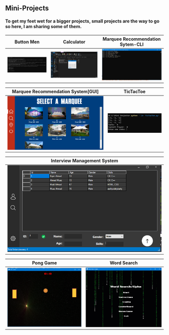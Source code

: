 ## Mini-Projects
#### To get my feet wet for a bigger projects, small projects are the way to go so here, I am sharing some of them.

| Button Men        | Calculator         | Marquee Recommendation Sytem-CLI   |
|:-------------:|:-------------:|:-------------:|
|![](/1-%20Button%20Men%20Project/ButtonMen.png)|![](/2-%20Calculator%20Project/Calculator.png)|![](/7-%20Recommendation%20System-CLI/RecommendationSystem.png)|

| Marquee Recommendation System[GUI]         | TicTacToe         |
|:-------------:|:-------------:|
|![](/6-%20Recommendation%20System/ScreenShots/1.png)|![](/4-%20TicTacToe.png)|

| Interview Management System   |
|:-------------:|
|![](/8-%20Interview%20Management%20System/ScreenShots/3.png)|

| Pong Game   | Word Search   |
|:-------------:|:-------------:|
|![](/10-%20Word%20Puzzle%20&%20Pong%20Game/1.png)|![](/10-%20Word%20Puzzle%20&%20Pong%20Game/2.png)|
